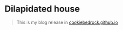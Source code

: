 # Dilapidated house
>This is my blog
release in [cookiebedrock.github.io](https://cookiebedrock.github.io)
